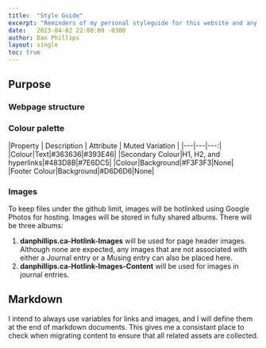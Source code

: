 ```yaml
---
title:  "Style Guide"
excerpt: "Reminders of my personal styleguide for this website and any personal documents I generate."
date:   2023-04-02 22:00:00 -0300
author: Dan Phillips
layout: single
toc: true
---
```


## Purpose


### Webpage structure


### Colour palette

|Property | Description | Attribute | Muted Variation |
|---|---|---:|
|Colour|Text|#363636|#393E46|
|Secondary Colour|H1, H2, and hyperlinks|#483D8B|#7E6DC5|
|Colour|Background|#F3F3F3|None|
|Footer Colour|Background|#D6D6D6|None|

### Images

To keep files under the github limit, images will be hotlinked using Google Photos for hosting. Images will be stored in fully shared albums. There will be three albums:
1. **danphillips.ca-Hotlink-Images** will be used for page header images. Although none are expected, any images that are not associated with either a Journal entry or a Musing entry can also be placed here.
2. **danphillips.ca-Hotlink-Images-Content** will be used for images in journal entries.

## Markdown

I intend to always use variables for links and images, and I will define them at the end of markdown documents. This gives me a consistant place to check when migrating content to ensure that all related assets are collected.
